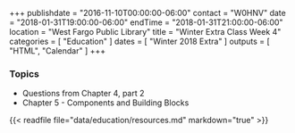 +++
publishdate = "2016-11-10T00:00:00-06:00"
contact = "W0HNV"
date = "2018-01-31T19:00:00-06:00"
endTime = "2018-01-31T21:00:00-06:00"
location = "West Fargo Public Library"
title = "Winter Extra Class Week 4"
categories = [ "Education" ]
dates = [ "Winter 2018 Extra" ]
outputs = [ "HTML", "Calendar" ]
+++

### Topics

* Questions from Chapter 4, part 2
* Chapter 5 - Components and Building Blocks

{{< readfile file="data/education/resources.md" markdown="true" >}}
